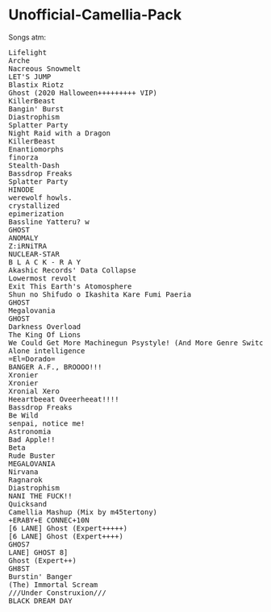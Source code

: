 # Unofficial-Camellia-Pack

Songs atm:


<pre>
Lifelight                                                               uploaded by      aeroluna
Arche                                                                   uploaded by      depito
Nacreous Snowmelt                                                       uploaded by      umbranox
LET'S JUMP                                                              uploaded by      khenab
Blastix Riotz                                                           uploaded by      cerret
Ghost (2020 Halloween+++++++++ VIP)                                     uploaded by      bpgeorge369
KillerBeast                                                             uploaded by      puds
Bangin' Burst                                                           uploaded by      light ai
Diastrophism                                                            uploaded by      nuketime
Splatter Party                                                          uploaded by      skeelie
Night Raid with a Dragon                                                uploaded by      skeelie
KillerBeast                                                             uploaded by      nomuffn
Enantiomorphs                                                           uploaded by      umbranox
finorza                                                                 uploaded by      kikis
Stealth-Dash                                                            uploaded by      umbranox
Bassdrop Freaks                                                         uploaded by      krydar
Splatter Party                                                          uploaded by      eop glacier
HINODE                                                                  uploaded by      cerret
werewolf howls.                                                         uploaded by      de125
crystallized                                                            uploaded by      nomuffn
epimerization                                                           uploaded by      fern
Bassline Yatteru? w                                                     uploaded by      uninstaller
GHOST                                                                   uploaded by      qqrz997
ANOMALY                                                                 uploaded by      fraies
Z:iRNiTRA                                                               uploaded by      de125
NUCLEAR-STAR                                                            uploaded by      hexagonial
B L A C K - R A Y                                                       uploaded by      iraky
Akashic Records' Data Collapse                                          uploaded by      fraies
Lowermost revolt                                                        uploaded by      de125
Exit This Earth's Atomosphere                                           uploaded by      umbranox
Shun no Shifudo o Ikashita Kare Fumi Paeria                             uploaded by      nuketime
GHOST                                                                   uploaded by      dankruptmemer
Megalovania                                                             uploaded by      kolezan
GHOST                                                                   uploaded by      dankruptmemer
Darkness Overload                                                       uploaded by      zilianthegreat
The King Of Lions                                                       uploaded by      scrappy
We Could Get More Machinegun Psystyle! (And More Genre Switches)        uploaded by      de125
Alone intelligence                                                      uploaded by      shrado
=El=Dorado=                                                             uploaded by      shappy
BANGER A.F., BROOOO!!!                                                  uploaded by      abcbadq
Xronier                                                                 uploaded by      sobas
Xronier                                                                 uploaded by      nomuffn
Xronial Xero                                                            uploaded by      foxyboi
Heeartbeeat Oveerheeat!!!!                                              uploaded by      rogdude
Bassdrop Freaks                                                         uploaded by      nomuffn
Be Wild                                                                 uploaded by      dankruptmemer
senpai, notice me!                                                      uploaded by      amanatsu
Astronomia                                                              uploaded by      that_narwhal
Bad Apple!!                                                             uploaded by      light ai
Beta                                                                    uploaded by      kuurama_
Rude Buster                                                             uploaded by      xhera
MEGALOVANIA                                                             uploaded by      qqrz997
Nirvana                                                                 uploaded by      depito
Ragnarok                                                                uploaded by      jonathanrune
Diastrophism                                                            uploaded by      jez
NANI THE FUCK!!                                                         uploaded by      hoppaw
Quicksand                                                               uploaded by      scrappy
Camellia Mashup (Mix by m45tertony)                                     uploaded by      ashleyriott
+ERABY+E CONNEC+10N                                                     uploaded by      jonathanrune
[6 LANE] Ghost (Expert+++++)                                            uploaded by      dankruptmemer
[6 LANE] Ghost (Expert++++)                                             uploaded by      dankruptmemer
GHOS7                                                                   uploaded by      dankruptmemer
LANE] GHOST 8]                                                          uploaded by      dankruptmemer
Ghost (Expert++)                                                        uploaded by      dankruptmemer
GH8ST                                                                   uploaded by      dankruptmemer
Burstin' Banger                                                         uploaded by      miitchel
(The) Immortal Scream                                                   uploaded by      deleteeldiablo
///Under Construxion///                                                 uploaded by      astrella_
BLACK DREAM DAY                                                         uploaded by      uninstaller
</pre>
